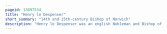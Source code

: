 ```yaml
---
pageid: 13097534
title: "Henry le Despenser"
short_summary: "14th and 15th-century Bishop of Norwich"
description: "Henry le Despenser was an english Nobleman and Bishop of norwich whose Reputation as a'fighting Bishop' was gained for his Part in suppressing the Peasants' Revolt in east Anglia and in defeating the Peasants at the Battle of north Walsham in the."
---
```

